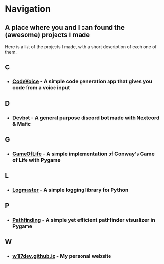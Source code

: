 # Navigation
## A place where you and I can found the (awesome) projects I made

Here is a list of the projects I made, with a short description of each one of them.

## C
- ### [CodeVoice](https://github.com/W1L7dev/CodeVoice) - A simple code generation app that gives you code from a voice input

## D
- ### [Devbot](https://github.com/W1L7dev/devbot) - A general purpose discord bot made with Nextcord & Mafic

## G
- ### [GameOfLife](https://github.com/W1L7dev/GameOfLife) - A simple implementation of Conway's Game of Life with Pygame

## L
- ### [Logmaster](https://github.com/W1L7dev/Logmaster) - A simple logging library for Python

## P
- ### [Pathfinding](https://github.com/W1L7dev/Pathfinding) - A simple yet efficient pathfinder visualizer in Pygame

## W
- ### [w1l7dev.github.io](https://github.com/W1L7dev/w1l7dev.github.io) - My personal website